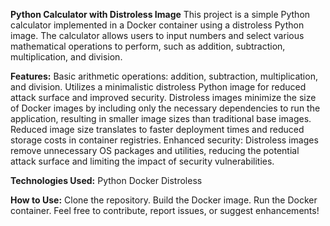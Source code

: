 **Python Calculator with Distroless Image**
This project is a simple Python calculator implemented in a Docker container using a distroless Python image. The calculator allows users to input numbers and select various mathematical operations to perform, such as addition, subtraction, multiplication, and division.

**Features:**
Basic arithmetic operations: addition, subtraction, multiplication, and division.
Utilizes a minimalistic distroless Python image for reduced attack surface and improved security.
Distroless images minimize the size of Docker images by including only the necessary dependencies to run the application, resulting in smaller image sizes than traditional base images.
Reduced image size translates to faster deployment times and reduced storage costs in container registries.
Enhanced security: Distroless images remove unnecessary OS packages and utilities, reducing the potential attack surface and limiting the impact of security vulnerabilities.

**Technologies Used:**
Python
Docker
Distroless

**How to Use:**
Clone the repository.
Build the Docker image.
Run the Docker container.
Feel free to contribute, report issues, or suggest enhancements!
